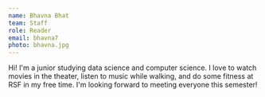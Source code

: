 ```yaml
---
name: Bhavna Bhat
team: Staff
role: Reader
email: bhavna7
photo: bhavna.jpg
---
```


Hi! I'm a junior studying data science and computer science. I love to watch movies in the theater, listen to music while walking, and do some fitness at RSF in my free time. I'm looking forward to meeting everyone this semester!